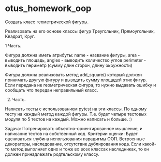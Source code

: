 # otus_homework_oop
Создать класс геометрической фигуры.

Реализовать на его основе классы фигур Треугольник, Прямоугольник, Квадрат, Круг.

1 Часть.

Фигура должна иметь атрибуты:
name - название фигуры,
area - выводить площадь,
angles - выводить количество углов
perimeter - выводить периметр (сумму длин сторон, длину окружности)

Фигура должна реализовать метод add_square() который должен принимать другую фигуру и выводить сумму площадей этих фигур. Если передана не геометрическая фигура, то нужно выдавать ошибку и сообщать что передан неправильный класс.

2. Часть.

Написать тесты с использованием pytest на эти классы.
По одному тесту на каждый метод каждой фигуры. Т.е. будет четыре тестовых модуля по 5 тестов на каждый. Можно написать и больше. :)

Задача: Потренировать объектно-ориентированное мышление, и написание тестов на собственный код.
Критерии оценки: Будет оцениваться глубина использования парадигмы ООП. Встроенные декораторы, наследование, отсутствие дублирования кода. Если какой-то метод выполняет одно и тоже во всех классах наследниках, то он должен принадлежать родтельскому классу.